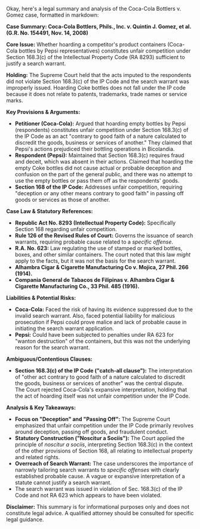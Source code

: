 Okay, here's a legal summary and analysis of the Coca-Cola Bottlers v. Gomez case, formatted in markdown:

**Case Summary: Coca-Cola Bottlers, Phils., Inc. v. Quintin J. Gomez, et al. (G.R. No. 154491, Nov. 14, 2008)**

**Core Issue:** Whether hoarding a competitor's product containers (Coca-Cola bottles by Pepsi representatives) constitutes unfair competition under Section 168.3(c) of the Intellectual Property Code (RA 8293) sufficient to justify a search warrant.

**Holding:** The Supreme Court held that the acts imputed to the respondents did not violate Section 168.3(c) of the IP Code and the search warrant was improperly issued. Hoarding Coke bottles does not fall under the IP code because it does not relate to patents, trademarks, trade names or service marks.

**Key Provisions & Arguments:**

*   **Petitioner (Coca-Cola):** Argued that hoarding empty bottles by Pepsi (respondents) constitutes unfair competition under Section 168.3(c) of the IP Code as an act "contrary to good faith of a nature calculated to discredit the goods, business or services of another." They claimed that Pepsi's actions prejudiced their bottling operations in Bicolandia.
*   **Respondent (Pepsi):** Maintained that Section 168.3(c) requires fraud and deceit, which was absent in their actions. Claimed that hoarding the empty Coke bottles did not cause actual or probable deception and confusion on the part of the general public, and there was no attempt to use the empty bottles or pass them off as the respondents' goods.
*   **Section 168 of the IP Code:** Addresses unfair competition, requiring "deception or any other means contrary to good faith" in passing off goods or services as those of another.

**Case Law & Statutory References:**

*   **Republic Act No. 8293 (Intellectual Property Code):** Specifically Section 168 regarding unfair competition.
*   **Rule 126 of the Revised Rules of Court:** Governs the issuance of search warrants, requiring probable cause related to a *specific offense*.
*   **R.A. No. 623:** Law regulating the use of stamped or marked bottles, boxes, and other similar containers. The court noted that this law *might* apply to the facts, but it was not the basis for the search warrant.
*   **Alhambra Cigar & Cigarette Manufacturing Co v. Mojica, 27 Phil. 266 (1914).**
*   **Compania General de Tabacos de Filipinas v. Alhambra Cigar & Cigarette Manufacturing Co., 33 Phil. 485 (1916).**

**Liabilities & Potential Risks:**

*   **Coca-Cola:** Faced the risk of having its evidence suppressed due to the invalid search warrant. Also, faced potential liability for malicious prosecution if Pepsi could prove malice and lack of probable cause in initiating the search warrant application.
*   **Pepsi:** Could have been subjected to penalties under RA 623 for "wanton destruction" of the containers, but this was not the underlying reason for the search warrant.

**Ambiguous/Contentious Clauses:**

*   **Section 168.3(c) of the IP Code ("catch-all clause"):** The interpretation of "other act contrary to good faith of a nature calculated to discredit the goods, business or services of another" was the central dispute. The Court rejected Coca-Cola's expansive interpretation, holding that the act of hoarding itself was not unfair competition under the IP Code.

**Analysis & Key Takeaways:**

*   **Focus on "Deception" and "Passing Off":** The Supreme Court emphasized that unfair competition under the IP Code primarily revolves around deception, passing off goods, and fraudulent conduct.
*   **Statutory Construction ("Noscitur a Sociis"):** The Court applied the principle of *noscitur a sociis*, interpreting Section 168.3(c) in the context of the other provisions of Section 168, all relating to intellectual property and related rights.
*   **Overreach of Search Warrant:** The case underscores the importance of narrowly tailoring search warrants to *specific offenses* with clearly established probable cause. A vague or expansive interpretation of a statute cannot justify a search warrant.
*   The search warrant was issued in violation of Sec. 168.3(c) of the IP Code and not RA 623 which appears to have been violated.

**Disclaimer:** This summary is for informational purposes only and does not constitute legal advice. A qualified attorney should be consulted for specific legal guidance.

